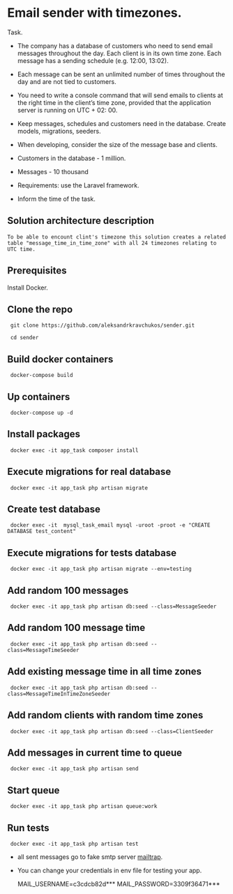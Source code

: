 # Email sender with timezones.

Task.

* The company has a database of customers who need to send email messages throughout the day. Each client is in its own time zone. Each message has a sending schedule (e.g. 12:00, 13:02). 

* Each message can be sent an unlimited number of times throughout the day and are not tied to customers.

* You need to write a console command that will send emails to clients at the right time in the client’s time zone, provided that the application server is running on UTC + 02: 00. 

* Keep messages, schedules and customers need in the database. Create models, migrations, seeders.

* When developing, consider the size of the message base and clients.
* Customers in the database - 1 million.
* Messages - 10 thousand

* Requirements: use the Laravel framework.

* Inform the time of the task.

## Solution architecture description

    To be able to encount clint's timezone this solution creates a related table "message_time_in_time_zone" with all 24 timezones relating to UTC time.

## Prerequisites

Install Docker.

## Clone the repo

     git clone https://github.com/aleksandrkravchukos/sender.git
     
     cd sender

## Build docker containers

     docker-compose build 

## Up containers

     docker-compose up -d
     
## Install packages

     docker exec -it app_task composer install 
     
## Execute migrations for real database

     docker exec -it app_task php artisan migrate 

## Create test database

     docker exec -it  mysql_task_email mysql -uroot -proot -e "CREATE DATABASE test_content"

## Execute migrations for tests database

     docker exec -it app_task php artisan migrate --env=testing
     
## Add random 100 messages

     docker exec -it app_task php artisan db:seed --class=MessageSeeder
     
## Add random 100 message time

     docker exec -it app_task php artisan db:seed --class=MessageTimeSeeder
     
## Add existing message time in all time zones

     docker exec -it app_task php artisan db:seed --class=MessageTimeInTimeZoneSeeder
     
## Add random clients with random time zones 

     docker exec -it app_task php artisan db:seed --class=ClientSeeder
     
## Add messages in current time to queue

     docker exec -it app_task php artisan send 

## Start queue
 
     docker exec -it app_task php artisan queue:work
     
## Run tests

     docker exec -it app_task php artisan test
     
     
* all sent messages go to fake smtp server <a href="https://prnt.sc/tcf7b6">mailtrap</a>. 
* You can change your credentials in env file for testing your app.

    MAIL_USERNAME=c3cdcb82d***
    MAIL_PASSWORD=3309f36471*** 
     
